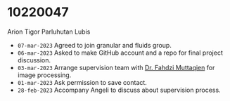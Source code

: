 # 10220047
Arion Tigor Parluhutan Lubis

+ `07-mar-2023` Agreed to join granular and fluids group.
+ `06-mar-2023` Asked to make GitHub account and a repo for final project discussion.
+ `03-mar-2023` Arrange supervision team with [Dr. Fahdzi Muttaqien](https://lppm.itb.ac.id/id/fahdzi-muttaqien/) for image processing.
+ `01-mar-2023` Ask permission to save contact.
+ `28-feb-2023` Accompany Angeli to discuss about supervision process.

